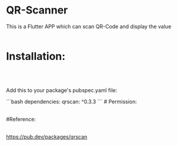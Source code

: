 # QR-Scanner

This is a Flutter APP which can scan QR-Code and display the value
<br></br>

# Installation:
<br></br>
<p>Add this to your package's pubspec.yaml file:</p>
 ```bash
 dependencies:
 qrscan: ^0.3.3
 ```
 # Permission:
 <br></br>
 
 <uses-permission android:name="android.permission.CAMERA" />
 <uses-permission android:name="android.permission.WRITE_EXTERNAL_STORAGE"/>
 <uses-permission android:name="android.permission.READ_EXTERNAL_STORAGE"/>

#Reference:
<br></br>
 
https://pub.dev/packages/qrscan
    
